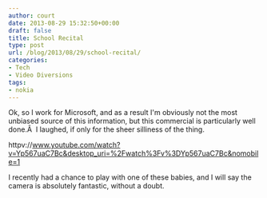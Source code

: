 ```yaml
---
author: court
date: 2013-08-29 15:32:50+00:00
draft: false
title: School Recital
type: post
url: /blog/2013/08/29/school-recital/
categories:
- Tech
- Video Diversions
tags:
- nokia
---
```


Ok, so I work for Microsoft, and as a result I'm obviously not the most unbiased source of this information, but this commercial is particularly well done.Â  I laughed, if only for the sheer silliness of the thing.

httpv://www.youtube.com/watch?v=Yp567uaC7Bc&desktop_uri=%2Fwatch%3Fv%3DYp567uaC7Bc&nomobile=1

I recently had a chance to play with one of these babies, and I will say the camera is absolutely fantastic, without a doubt.
